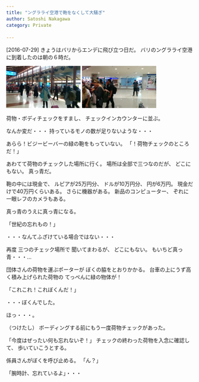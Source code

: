 ```yaml
---
title: "ングラライ空港で鞄をなくして大騒ぎ"
author: Satoshi Nakagawa
category: Private

---
```


[2016-07-29]  きょうはバリからエンデに飛び立つ日だ。
バリのングラライ空港に到着したのは朝の６時だ。

<a href="/pict/2016-07-29-ngura_rai.jpg"><img src="/pict/2016-07-29-ngura_rai.jpg" alt="Ngura Rai 空港" width="200"/></a>
<a href="/pict/2016-07-29-ngura_rai-2.jpg"><img src="/pict/2016-07-29-ngura_rai-2.jpg" alt="" width="200"/></a>

 荷物・ボディチェックをすまし、
チェックインカウンターに並ぶ。

 なんか変だ・・・
持っているモノの数が足りないような・・・

 あらら！ビジービーバーの緑の鞄をもっていない。
「！荷物チェックのところだ！」

 あわてて荷物のチェックした場所に行く。
場所は全部で三つなのだが、
どこにもない。
真っ青だ。

 鞄の中には現金で、
ルピアが25万円分、
ドルが10万円分、
円が6万円。
現金だけで40万円くらいある。
さらに機器がある。
新品のコンピューター、
ぞれに一眼レフのカメラもある。

 真っ青のうえに真っ青になる。

 「世紀の忘れもの！」

 ・・・なんてふざけている場合ではない・・・

 再度 三つのチェック場所で
聞いてまわるが、
どこにもない。
もいちど真っ青・・・…

<!--more-->

 団体さんの荷物を運ぶポーターが
ぼくの脇をとおりかかる。
台車の上にうず高く積み上げられた荷物の
てっぺんに緑の物体が！

 「これこれ！これぼくんだ！」

 ・・・ぼくんでした。

 ほっ・・・。

 （つけたし）
ボーディングする前にもう一度荷物チェックがあった。

 「今度はぜったい何も忘れないぞ！」
チェックの終わった荷物を入念に確認して、
歩いていこうとする。

 係員さんがぼくを呼び止める。
「ん？」

 「腕時計、忘れているよ」・・・

